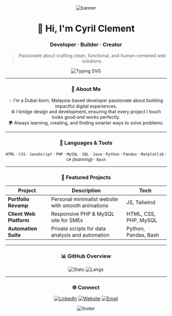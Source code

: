 <!-- 🟠 Cyril Clement | Classy Professional GitHub Profile -->

<div align="center">

![banner](https://capsule-render.vercel.app/api?type=waving&height=160&text=Cyril%20Clement%20⚡&fontAlign=50&fontAlignY=40&color=0:FF7B00,100:FFB347&fontColor=FFFFFF&animation=fadeIn)

# 👋 Hi, I'm **Cyril Clement**
### Developer · Builder · Creator  

> Passionate about crafting clean, functional, and human-centered web solutions.

![Typing SVG](https://readme-typing-svg.demolab.com?font=JetBrains+Mono&size=20&pause=1200&color=FFB347&center=true&vCenter=true&width=600&lines=Developer+by+craft,+builder+by+heart.;Design+%7C+Logic+%7C+Innovation.)

---

### 🧭 About Me
💡 I’m a Dubai-born, Malaysia-based developer passionate about building impactful digital experiences.  
⚙️ I bridge design and development, ensuring that every project I touch looks good *and* works perfectly.  
🌍 Always learning, creating, and finding smarter ways to solve problems.

---

### 🧰 Languages & Tools
`HTML` · `CSS` · `JavaScript` · `PHP` · `MySQL` · `SQL` · `Java` · `Python` · `Pandas` · `Matplotlib` · `C#` *(learning)* · `Bash`

---

### 🧩 Featured Projects
| Project | Description | Tech |
|----------|--------------|------|
| **Portfolio Revamp** | Personal minimalist website with smooth animations | JS, Tailwind |
| **Client Web Platform** | Responsive PHP & MySQL site for SMEs | HTML, CSS, PHP, MySQL |
| **Automation Suite** | Private scripts for data analysis and automation | Python, Pandas, Bash |

---

### 📊 GitHub Overview
![Stats](https://github-readme-stats.vercel.app/api?username=reivering&show_icons=true&theme=transparent&title_color=FF7B00&icon_color=FFB347&text_color=9f9f9f&hide_border=true)
![Langs](https://github-readme-stats.vercel.app/api/top-langs/?username=reivering&layout=compact&theme=transparent&title_color=FF7B00&text_color=9f9f9f&hide_border=true)

---

### 🌐 Connect
[![LinkedIn](https://img.shields.io/badge/LinkedIn-0A66C2?style=flat-square&logo=linkedin&logoColor=white)](https://www.linkedin.com/in/cyrilclement1/)
[![Website](https://img.shields.io/badge/Portfolio-000000?style=flat-square&logo=About.me&logoColor=white)](https://zeyno.my)
[![Email](https://img.shields.io/badge/Email-ikcyrils@gmail.com-FFB347?style=flat-square&logo=gmail&logoColor=white)](mailto:ikcyrils@gmail.com)

![footer](https://capsule-render.vercel.app/api?type=waving&color=0:FF7B00,100:FFB347&height=100&section=footer)

</div>
